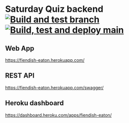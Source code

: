 # Saturday Quiz backend [![Build and test branch](https://github.com/markwhitaker/saturday-quiz-web/actions/workflows/build-and-test-branch.yml/badge.svg)](https://github.com/markwhitaker/saturday-quiz-web/actions/workflows/build-and-test-branch.yml) [![Build, test and deploy main](https://github.com/markwhitaker/saturday-quiz-web/actions/workflows/build-test-and-deploy-main.yml/badge.svg)](https://github.com/markwhitaker/saturday-quiz-web/actions/workflows/build-test-and-deploy-main.yml)

## Web App

https://fiendish-eaton.herokuapp.com/

## REST API

https://fiendish-eaton.herokuapp.com/swagger/

## Heroku dashboard

https://dashboard.heroku.com/apps/fiendish-eaton/
